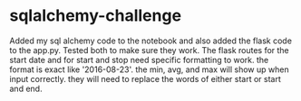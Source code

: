 # sqlalchemy-challenge
Added my sql alchemy code to the notebook and also added the flask code to the app.py. Tested both to make sure they work.
The flask routes for the start date and for start and stop need specific formatting to work.
the format is exact like '2016-08-23'. the min, avg, and max will show up when input correctly. 
they will need to replace the words of either start or start and end. 
